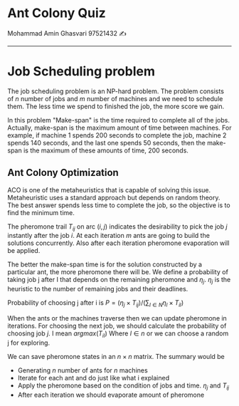 # Ant Colony Quiz

Mohammad Amin Ghasvari 97521432 ✍️

---

# Job Scheduling problem

The job scheduling problem is an NP-hard problem. The problem consists of $n$ number of jobs and $m$ number of machines and we need to schedule them. The less time we spend to finished the job, the more score we gain.

In this problem "Make-span" is the time required to complete all of the jobs. Actually, make-span is the maximum amount of time between machines. For example, if machine 1 spends 200 seconds to complete the job, machine 2 spends 140 seconds, and the last one spends 50 seconds, then the make-span is the maximum of these amounts of time, 200 seconds.

## Ant Colony Optimization

ACO is one of the metaheuristics that is capable of solving this issue. Metaheuristic uses a standard approach but depends on random theory. The best answer spends less time to complete the job, so the objective is to find the minimum time.

The pheromone trail $T_{ij}$ on arc $(i, j)$ indicates the desirability to pick the job $j$ instantly after the job $i$. At each iteration $m$ ants are going to build the solutions concurrently. Also after each iteration pheromone evaporation will be applied.

The better the make-span time is for the solution constructed by a particular ant, the more pheromone there will be. We define a probability of taking job j after I that depends on the remaining pheromone and $\eta_j$. $\eta_j$ is the heuristic to the number of remaining jobs and their deadlines.

Probability of choosing j after i is $P=(\eta_j \times T_{ij})/(\sum_{l \in N} \eta_l \times T_{il})$

When the ants or the machines traverse then we can update pheromone in iterations. For choosing the next job, we should calculate the probability of choosing job $j$. I mean $argmax(T_{il})$ Where $l \in n$ or we can choose a random j for exploring.

We can save pheromone states in an $n \times n$ matrix. The summary would be 

- Generating $n$ number of ants for $n$ machines
- Iterate for each ant and do just like what i explained
- Apply the pheromone based on the condition of jobs and time. $\eta_j$ and $T_{ij}$
- After each iteration we should evaporate amount of pheromone